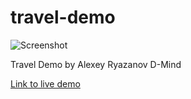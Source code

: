 # travel-demo

![Screenshot](http://travel.d-mind.ru/screenshot.jpg)

Travel Demo by Alexey Ryazanov D-Mind

[Link to live demo](http://travel.d-mind.ru/)
